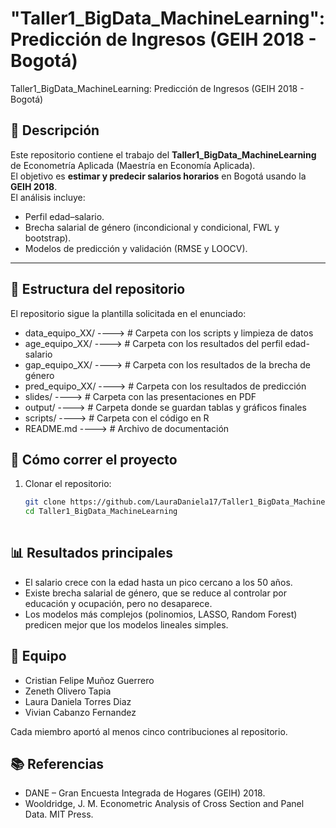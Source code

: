 # "Taller1_BigData_MachineLearning": Predicción de Ingresos (GEIH 2018 - Bogotá)
Taller1_BigData_MachineLearning: Predicción de Ingresos (GEIH 2018 - Bogotá)

## 📌 Descripción
Este repositorio contiene el trabajo del **Taller1_BigData_MachineLearning** de Econometría Aplicada (Maestría en Economía Aplicada).  
El objetivo es **estimar y predecir salarios horarios** en Bogotá usando la **GEIH 2018**.  
El análisis incluye:
- Perfil edad–salario.  
- Brecha salarial de género (incondicional y condicional, FWL y bootstrap).  
- Modelos de predicción y validación (RMSE y LOOCV).  
---
## 📂 Estructura del repositorio

El repositorio sigue la plantilla solicitada en el enunciado:
- data_equipo_XX/  ---->    # Carpeta con los scripts y limpieza de datos
- age_equipo_XX/   ---->    # Carpeta con los resultados del perfil edad-salario
- gap_equipo_XX/   ---->    # Carpeta con los resultados de la brecha de género
- pred_equipo_XX/  ---->    # Carpeta con los resultados de predicción
- slides/ ---->              # Carpeta con las presentaciones en PDF
- output/      ---->        # Carpeta donde se guardan tablas y gráficos finales
- scripts/          ---->   # Carpeta con el código en R
- README.md    ---->        # Archivo de documentación 

## 🔄 Cómo correr el proyecto
1. Clonar el repositorio:
   ```bash
   git clone https://github.com/LauraDaniela17/Taller1_BigData_MachineLearning.git
   cd Taller1_BigData_MachineLearning
  
## 📊 Resultados principales
- El salario crece con la edad hasta un pico cercano a los 50 años.
- Existe brecha salarial de género, que se reduce al controlar por educación y ocupación, pero no desaparece.
- Los modelos más complejos (polinomios, LASSO, Random Forest) predicen mejor que los modelos lineales simples.

## 👥 Equipo
- Cristian Felipe Muñoz Guerrero 
- Zeneth Olivero Tapia
- Laura Daniela Torres Diaz
- Vivian Cabanzo Fernandez

Cada miembro aportó al menos cinco contribuciones al repositorio.

## 📚 Referencias
- DANE – Gran Encuesta Integrada de Hogares (GEIH) 2018.
- Wooldridge, J. M. Econometric Analysis of Cross Section and Panel Data. MIT Press.
